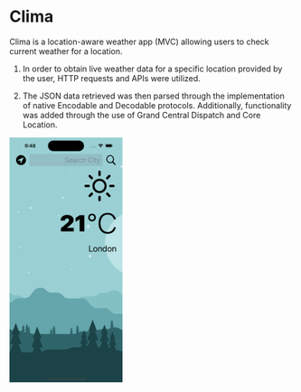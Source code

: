 # Clima
Clima is a location-aware weather app (MVC) allowing users to check current weather for a location.

1. In order to obtain live weather data for a specific location provided by the user, HTTP requests and APIs were utilized.

2. The JSON data retrieved was then parsed through the implementation of native Encodable and Decodable protocols. Additionally, functionality was added through the use of Grand Central Dispatch and Core Location.




<img src="app_ss.png" alt="app_ss" width="200"/>
